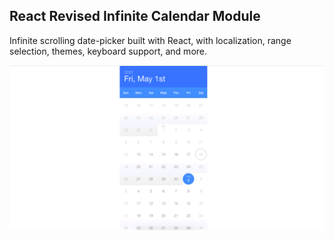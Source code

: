 ## React Revised Infinite Calendar Module

Infinite scrolling date-picker built with React, with localization, range selection, themes, keyboard support, and more.

<img src="src/images/screenshot.png" />
